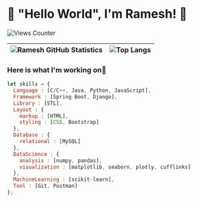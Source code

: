 # 👋 "Hello World", I'm Ramesh! 🙏

![Views Counter](https://komarev.com/ghpvc/?username=ramesh-11&color=brightgreen&style=plastic&label=PROFILE+VIEWS)

| ![Ramesh GitHub Statistics](https://github-readme-stats.vercel.app/api?username=ramesh-11&show_icons=true&bg_color=30,e96443,904e95&title_color=fff&text_color=fff&count_private=true&layout=compact) | ![Top Langs](https://github-readme-stats.vercel.app/api/top-langs/?username=ramesh-11&langs_count=11&layout=compact&bg_color=30,e96443,904e95&title_color=fff&text_color=fff) |
| --- | --- |
### Here is what I'm working on🙂
```js
let skills = {
  Language : [C/C++, Java, Python, JavaScript],
  Framework : [Spring Boot, Django],
  Library : [STL],
  Layout : {
    markup : [HTML],
    styling : [CSS, Bootstrap]
  },
  Database : {
    relational : [MySQL]
  },
  DataScience : {
    analysis : [numpy, pandas],
    visualization : [matplotlib, seaborn, plotly, cufflinks]
  },
  MachineLearning : [scikit-learn],
  Tool : [Git, Postman]
};
```
<!-- ![Trophies 🏆](https://github-profile-trophy.vercel.app/?username=ramesh-11) -->
<!--
**ramesh-11/ramesh-11** is a ✨ _special_ ✨ repository because its `README.md` (this file) appears on your GitHub profile.

Here are some ideas to get you started:

- 🔭 I’m currently working on ...
- 🌱 I’m currently learning ...
- 👯 I’m looking to collaborate on ...
- 🤔 I’m looking for help with ...
- 💬 Ask me about ...
- 📫 How to reach me: ...
- 😄 Pronouns: ...
- ⚡ Fun fact: ...
-->
